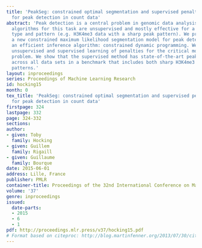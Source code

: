 ```yaml
---
title: 'PeakSeg: constrained optimal segmentation and supervised penalty learning
  for peak detection in count data'
abstract: 'Peak detection is a central problem in genomic data analysis, and current
  algorithms for this task are unsupervised and mostly effective for a single data
  type and pattern (e.g. H3K4me3 data with a sharp peak pattern). We propose PeakSeg,
  a new constrained maximum likelihood segmentation model for peak detection with
  an efficient inference algorithm: constrained dynamic programming. We investigate
  unsupervised and supervised learning of penalties for the critical model selection
  problem. We show that the supervised method has state-of-the-art peak detection
  across all data sets in a benchmark that includes both sharp H3K4me3 and broad H3K36me3
  patterns.'
layout: inproceedings
series: Proceedings of Machine Learning Research
id: hocking15
month: 0
tex_title: 'PeakSeg: constrained optimal segmentation and supervised penalty learning
  for peak detection in count data'
firstpage: 324
lastpage: 332
page: 324-332
sections: 
author:
- given: Toby
  family: Hocking
- given: Guillem
  family: Rigaill
- given: Guillaume
  family: Bourque
date: 2015-06-01
address: Lille, France
publisher: PMLR
container-title: Proceedings of the 32nd International Conference on Machine Learning
volume: '37'
genre: inproceedings
issued:
  date-parts:
  - 2015
  - 6
  - 1
pdf: http://proceedings.mlr.press/v37/hocking15.pdf
# Format based on citeproc: http://blog.martinfenner.org/2013/07/30/citeproc-yaml-for-bibliographies/
---
```

